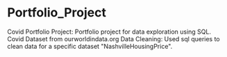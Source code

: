 # Portfolio_Project
Covid Portfolio Project: Portfolio project for data exploration using SQL.
Covid Dataset from ourworldindata.org
Data Cleaning: Used sql queries to clean data for a specific dataset "NashvilleHousingPrice".

